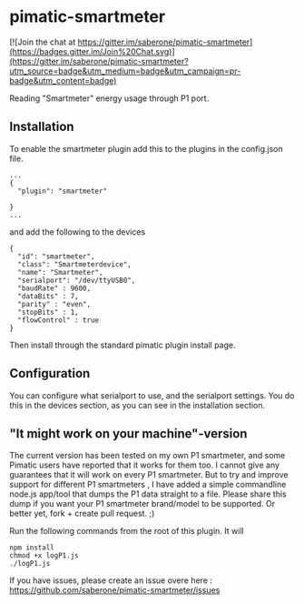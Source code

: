 pimatic-smartmeter
===============

[![Join the chat at https://gitter.im/saberone/pimatic-smartmeter](https://badges.gitter.im/Join%20Chat.svg)](https://gitter.im/saberone/pimatic-smartmeter?utm_source=badge&utm_medium=badge&utm_campaign=pr-badge&utm_content=badge)

Reading "Smartmeter" energy usage through P1 port.

Installation
------------
To enable the smartmeter plugin add this to the plugins in the config.json file.

```
...
{
  "plugin": "smartmeter"
  
}
...
```

and add the following to the devices

```
{
  "id": "smartmeter",
  "class": "Smartmeterdevice",
  "name": "Smartmeter",
  "serialport": "/dev/ttyUSB0",
  "baudRate" : 9600,
  "dataBits" : 7,
  "parity" : "even",
  "stopBits" : 1,
  "flowControl" : true
}
```

Then install through the standard pimatic plugin install page.


Configuration
-------------
You can configure what serialport to use, and the serialport settings. You do this in the devices section, as you can see in the installation section.


"It might work on your machine"-version
---------------------------------------
The current version has been tested on my own P1 smartmeter, and some Pimatic users have reported that it works for them too.
I cannot give any guarantees that it will work on every P1 smartmeter. But to try and improve support for different P1 smartmeters
, I have added a simple commandline node.js app/tool that dumps the P1 data straight to a file. Please share this dump if you want
your P1 smartmeter brand/model to be supported. Or better yet, fork + create pull request. ;)

Run the following commands from the root of this plugin. It will

```
npm install
chmod +x logP1.js
./logP1.js
```

If you have issues, please create an issue overe here : https://github.com/saberone/pimatic-smartmeter/issues